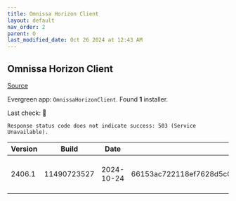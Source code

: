 ```yaml
---
title: Omnissa Horizon Client
layout: default
nav_order: 2
parent: O
last_modified_date: Oct 26 2024 at 12:43 AM
---
```


## Omnissa Horizon Client

[Source](https://customerconnect.omnissa.com/downloads/info/slug/desktop_end_user_computing/vmware_horizon_clients/horizon_8)

Evergreen app: `OmnissaHorizonClient`. Found **1** installer.

Last check: 🔴
```
Response status code does not indicate success: 503 (Service Unavailable).
```

| Version | Build       | Date       | Sha256                                                           | Type | URI                                                                                                                                                                                                                                |
| ------- | ----------- | ---------- | ---------------------------------------------------------------- | ---- | ---------------------------------------------------------------------------------------------------------------------------------------------------------------------------------------------------------------------------------- |
| 2406.1  | 11490723527 | 2024-10-24 | 66153ac722118ef7628d5c0be5177aa015ca0932cd60ecd359e66e4f8a864401 | exe  | [https://download3.omnissa.com/software/CART25FQ2_WIN_2406.1/VMware-Horizon-Client-2406.1-8.13.1-11490723527.exe](https://download3.omnissa.com/software/CART25FQ2_WIN_2406.1/VMware-Horizon-Client-2406.1-8.13.1-11490723527.exe) |
